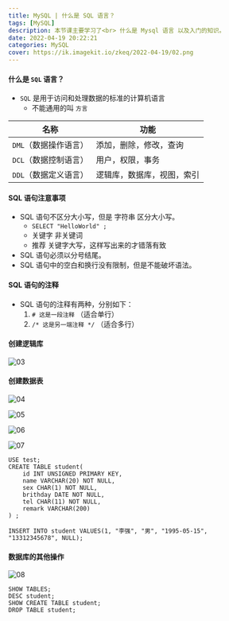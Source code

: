 ```yaml
---
title: MySQL | 什么是 SQL 语言？
tags: [MySQL]
description: 本节课主要学习了<br> 什么是 Mysql 语言 以及入门的知识。
date: 2022-04-19 20:22:21
categories: MySQL
cover: https://ik.imagekit.io/zkeq/2022-04-19/02.png
---
```


#### 什么是 `SQL` 语言？

- `SQL`  是用于访问和处理数据的标准的计算机语言
  - 不能通用的叫 `方言`

| 名称                  | 功能                       |
| --------------------- | -------------------------- |
| `DML`（数据操作语言） | 添加，删除，修改，查询     |
| `DCL`（数据控制语言） | 用户，权限，事务           |
| `DDL`（数据定义语言） | 逻辑库，数据库，视图，索引 |

#### SQL 语句注意事项

- SQL 语句不区分大小写，但是 字符串 区分大小写。
  - `SELECT "HelloWorld" ;`
  - 关键字    非关键词
  - 推荐 关键字大写，这样写出来的才错落有致
- SQL 语句必须以分号结尾。
- SQL 语句中的空白和换行没有限制，但是不能破坏语法。

#### SQL 语句的注释

- SQL 语句的注释有两种，分别如下：
  1. `# 这是一段注释` （适合单行）
  2. `/* 这是另一端注释 */` （适合多行）

#### 创建逻辑库

![03](https://ik.imagekit.io/zkeq/2022-04-19/03.png)

#### 创建数据表

![04](https://ik.imagekit.io/zkeq/2022-04-19/04.png)

![05](https://ik.imagekit.io/zkeq/2022-04-19/05.png)

![06](https://ik.imagekit.io/zkeq/2022-04-19/06.png)

![07](https://ik.imagekit.io/zkeq/2022-04-19/07.png)

```mysql
USE test;
CREATE TABLE student(
	id INT UNSIGNED PRIMARY KEY,
	name VARCHAR(20) NOT NULL,
	sex CHAR(1) NOT NULL,
	brithday DATE NOT NULL,
	tel CHAR(11) NOT NULL,
	remark VARCHAR(200)
) ;

INSERT INTO student VALUES(1, "李强", "男", "1995-05-15", "13312345678", NULL);
```

#### 数据库的其他操作

![08](https://ik.imagekit.io/zkeq/2022-04-19/08.png)

```mysql
SHOW TABLES;
DESC student;
SHOW CREATE TABLE student;
DROP TABLE student;
```

